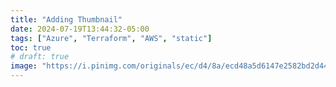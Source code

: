 ```yaml
---
title: "Adding Thumbnail"
date: 2024-07-19T13:44:32-05:00
tags: ["Azure", "Terraform", "AWS", "static"]
toc: true
# draft: true
image: "https://i.pinimg.com/originals/ec/d4/8a/ecd48a5d6147e2582bd2d44bba14b41c.jpg"
---
```

<!-- <img src="https://i.pinimg.com/originals/ec/d4/8a/ecd48a5d6147e2582bd2d44bba14b41c.jpg" style="width:500px;height:500px;"> -->
